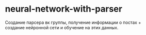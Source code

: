 # neural-network-with-parser
Создание парсера вк группы, получение информации о постах + создание нейронной сети и обучение на этих данных.
